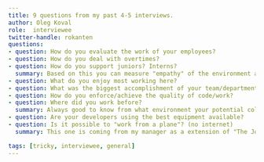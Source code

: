 ```yaml
---
title: 9 questions from my past 4-5 interviews.
author: Oleg Koval
role:  interviewee
twitter-handle: rokanten
questions:
- question: How do you evaluate the work of your employees?
- question: How do you deal with overtimes?
- question: How do you support juniors? Interns?
  summary: Based on this you can measure "empathy" of the environment and how mentoring and knowledge sharing are organised.
- question: What do you enjoy most working here?
- question: What was the biggest accomplishment of your team/department yet?
- question: How do you enforce/achieve the quality of code/work?
- question: Where did you work before?
  summary: Always good to know from what environment your potential colleagues are coming from.
- question: Are your developers using the best equipment available?
- question: Is it possible to "work from a plane"? (no internet)
  summary: This one is coming from my manager as a extension of "The Joel Test 12 Steps to Better Code"

tags: [tricky, interviewee, general]
---
```

